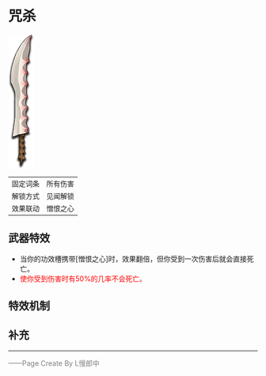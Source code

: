 # 咒杀
![咒杀](../Img/Texture2D_Sword/咒杀.png)

|||
|:----:|:----:|
|固定词条|所有伤害|
|解锁方式|见闻解锁|
|效果联动|憎恨之心|


## 武器特效
- 当你的功效槽携带[憎恨之心]时，效果翻倍，但你受到一次伤害后就会直接死亡。
- <font color=red>使你受到伤害时有50%的几率不会死亡。</font>

## 特效机制

## 补充

---

<font color=grey>——Page Create By L慢郎中</font>
